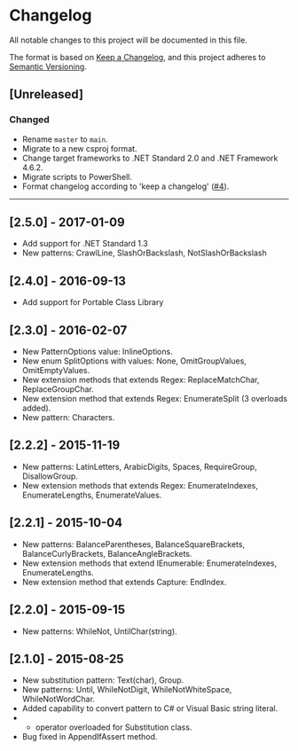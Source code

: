# Changelog

All notable changes to this project will be documented in this file.

The format is based on [Keep a Changelog](https://keepachangelog.com/en/1.0.0/),
and this project adheres to [Semantic Versioning](https://semver.org/spec/v2.0.0.html).

## [Unreleased]

### Changed

- Rename `master` to `main`.
- Migrate to a new csproj format.
- Change target frameworks to .NET Standard 2.0 and .NET Framework 4.6.2.
- Migrate scripts to PowerShell.
- Format changelog according to 'keep a changelog' ([#4](https://github.com/josefpihrt/dotmarkdown/pull/4)).

-----

## [2.5.0] - 2017-01-09

* Add support for .NET Standard 1.3
* New patterns: CrawlLine, SlashOrBackslash, NotSlashOrBackslash

## [2.4.0] - 2016-09-13

* Add support for Portable Class Library

## [2.3.0] - 2016-02-07

* New PatternOptions value: InlineOptions.
* New enum SplitOptions with values: None, OmitGroupValues, OmitEmptyValues.
* New extension methods that extends Regex: ReplaceMatchChar, ReplaceGroupChar.
* New extension method that extends Regex: EnumerateSplit (3 overloads added).
* New pattern: Characters.

## [2.2.2] - 2015-11-19

* New patterns: LatinLetters, ArabicDigits, Spaces, RequireGroup, DisallowGroup.
* New extension methods that extends Regex: EnumerateIndexes, EnumerateLengths, EnumerateValues.

## [2.2.1] - 2015-10-04

* New patterns: BalanceParentheses, BalanceSquareBrackets, BalanceCurlyBrackets, BalanceAngleBrackets.
* New extension methods that extend IEnumerable<Capture>: EnumerateIndexes, EnumerateLengths.
* New extension method that extends Capture: EndIndex.

## [2.2.0] - 2015-09-15

* New patterns: WhileNot, UntilChar(string).

## [2.1.0] - 2015-08-25

* New substitution pattern: Text(char), Group.
* New patterns: Until, WhileNotDigit, WhileNotWhiteSpace, WhileNotWordChar.
* Added capability to convert pattern to C# or Visual Basic string literal.
* + operator overloaded for Substitution class.
* Bug fixed in AppendIfAssert method.

